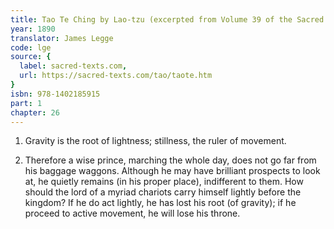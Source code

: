 ```yaml
---
title: Tao Te Ching by Lao-tzu (excerpted from Volume 39 of the Sacred Books of the East.)
year: 1890
translator: James Legge
code: lge
source: {
  label: sacred-texts.com,
  url: https://sacred-texts.com/tao/taote.htm
}
isbn: 978-1402185915
part: 1
chapter: 26
---
```

1. Gravity is the root of lightness; stillness, the ruler of movement.

2. Therefore a wise prince, marching the whole day, does not go far
from his baggage waggons. Although he may have brilliant prospects
to look at, he quietly remains (in his proper place), indifferent
to them. How should the lord of a myriad chariots carry himself lightly
before the kingdom? If he do act lightly, he has lost his root (of
gravity); if he proceed to active movement, he will lose his throne.